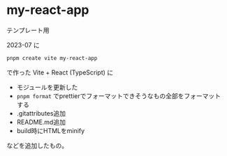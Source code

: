 # my-react-app

テンプレート用

2023-07 に

```bash
pnpm create vite my-react-app
```

で作った Vite + React (TypeScript) に

- モジュールを更新した
- `pnpm format` でprettierでフォーマットできそうなもの全部をフォーマットする
- .gitattributes追加
- README.md追加
- build時にHTMLをminify

などを追加したもの。
